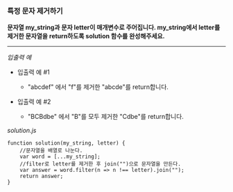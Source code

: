 ### 특정 문자 제거하기

**문자열 my_string과 문자 letter이 매개변수로 주어집니다. my_string에서 letter를 제거한 문자열을 return하도록 solution 함수를 완성해주세요.**

---

_입출력 예_

- 입출력 예 #1

  - "abcdef" 에서 "f"를 제거한 "abcde"를 return합니다.

- 입출력 예 #2

  - "BCBdbe" 에서 "B"를 모두 제거한 "Cdbe"를 return합니다.

_solution.js_

```
function solution(my_string, letter) {
    //문자열을 배열로 나눈다.
    var word = [...my_string];
    //filter로 letter를 제거한 후 join("")으로 문자열을 만든다.
    var answer = word.filter(n => n !== letter).join("");
    return answer;
}
```
